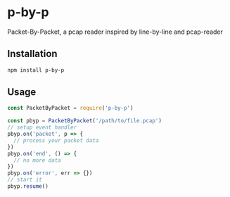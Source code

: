 # p-by-p

Packet-By-Packet, a pcap reader inspired by line-by-line and pcap-reader

## Installation

```bash
npm install p-by-p
```

## Usage

```js
const PacketByPacket = require('p-by-p')

const pbyp = PacketByPacket('/path/to/file.pcap')
// setup event handler
pbyp.on('packet', p => {
  // process your packet data
})
pbyp.on('end', () => {
  // no more data
})
pbyp.on('error', err => {})
// start it
pbyp.resume()
```
